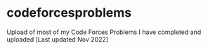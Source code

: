# codeforcesproblems
Upload of most of my Code Forces Problems I have completed and uploaded
[Last updated Nov 2022]
